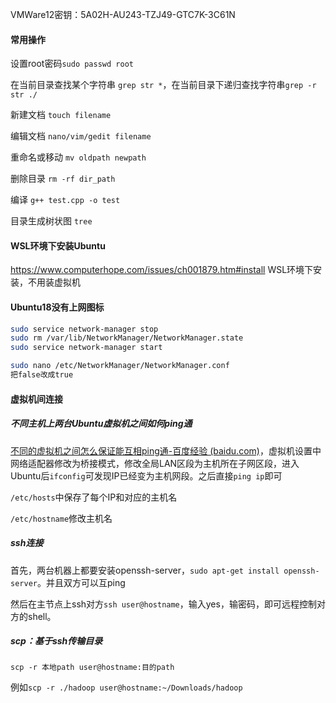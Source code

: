 VMWare12密钥：5A02H-AU243-TZJ49-GTC7K-3C61N

#### 常用操作

设置root密码`sudo passwd root`

在当前目录查找某个字符串 `grep str *`，在当前目录下递归查找字符串`grep -r str ./`

新建文档 `touch filename`

编辑文档 `nano/vim/gedit filename`

重命名或移动 `mv oldpath newpath`

删除目录 `rm -rf dir_path` 

编译 `g++ test.cpp -o test`

目录生成树状图 `tree`



#### WSL环境下安装Ubuntu

https://www.computerhope.com/issues/ch001879.htm#install
WSL环境下安装，不用装虚拟机



#### Ubuntu18没有上网图标

```bash
sudo service network-manager stop
sudo rm /var/lib/NetworkManager/NetworkManager.state
sudo service network-manager start

sudo nano /etc/NetworkManager/NetworkManager.conf
把false改成true
```


#### 虚拟机间连接

##### 不同主机上两台Ubuntu虚拟机之间如何ping通

[不同的虚拟机之间怎么保证能互相ping通-百度经验 (baidu.com)](https://jingyan.baidu.com/article/29697b91c04e10ea20de3c9e.html)，虚拟机设置中网络适配器修改为桥接模式，修改全局LAN区段为主机所在子网区段，进入Ubuntu后`ifconfig`可发现IP已经变为主机网段。之后直接`ping ip`即可

`/etc/hosts`中保存了每个IP和对应的主机名

`/etc/hostname`修改主机名

##### ssh连接

首先，两台机器上都要安装openssh-server，`sudo apt-get install openssh-server`。并且双方可以互ping

然后在主节点上ssh对方`ssh user@hostname`，输入yes，输密码，即可远程控制对方的shell。

##### scp：基于ssh传输目录

`scp -r 本地path user@hostname:目的path  `

例如`scp -r ./hadoop user@hostname:~/Downloads/hadoop`
